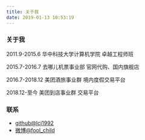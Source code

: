 ```yaml
---
title: 关于我
date: 2019-01-13 10:53:19
---
```


### 关于我

2011.9-2015.6 华中科技大学计算机学院 卓越工程师班

2015.7-2016.7 去哪儿机票事业部 官网代购、国内旗舰店

2016.7-2018.12 美团酒旅事业群 境内度假交易平台

2018.12-至今 美团到店事业群 交易平台

### 联系

* [github@lcj1992](http://github.com/lcj1992/)
* [微博@fool_child](http://weibo.com/u/1825339361)
